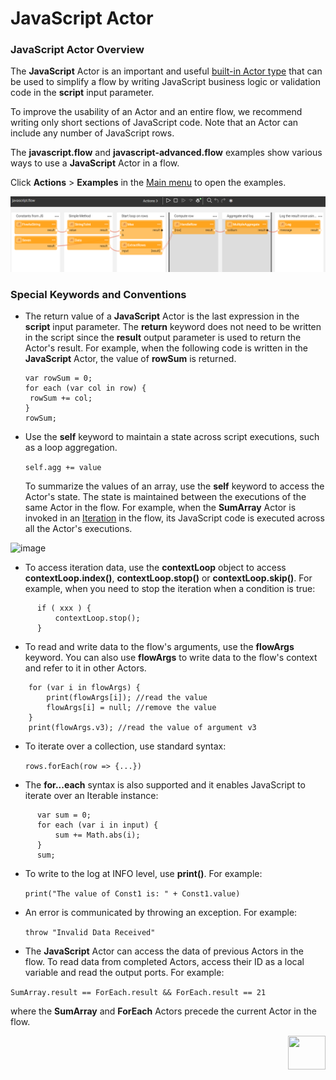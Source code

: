 # JavaScript Actor

### JavaScript Actor Overview

The **JavaScript** Actor is an important and useful [built-in Actor type](../04_built_in_actor_types.md) that can be used to simplify a flow by writing JavaScript business logic or validation code in the **script** input parameter.

To improve the usability of an Actor and an entire flow, we recommend writing only short sections of JavaScript code. Note that an Actor can include any number of  JavaScript rows.  

The **javascript.flow** and **javascript-advanced.flow** examples show various ways to use a **JavaScript** Actor in a flow.

Click **Actions** > **Examples** in the [Main menu](../18_broadway_flow_window.md#main-menu) to open the examples. 

![image](../images/99_08_02.PNG)


### Special Keywords and Conventions

- The return value of a **JavaScript** Actor is the last expression in the **script** input parameter. The **return** keyword does not need to be written in the script since the **result** output parameter is used to return the Actor's result. For example, when the following code is written in the **JavaScript** Actor, the value of **rowSum** is returned. 

  ```
  var rowSum = 0;
  for each (var col in row) { 
   rowSum += col;
  }
  rowSum;
  ```

- Use the **self** keyword to maintain a state across script executions, such as a loop aggregation. 

  ``` self.agg += value ```
  
  To summarize the values of an array, use the **self** keyword to access the Actor's state. The state is maintained between the executions of the same Actor in the flow. For example, when the **SumArray** Actor is invoked in an [Iteration](../21_iterations.md) in the flow, its JavaScript code is executed across all the Actor's executions.

![image](../images/99_08_01.PNG)

- To access iteration data, use the **contextLoop** object to access **contextLoop.index()**, **contextLoop.stop()** or **contextLoop.skip()**. For example, when you need to stop the iteration when a condition is true:

```  
      if ( xxx ) {
          contextLoop.stop();
      }
```

- To read and write data to the flow's arguments, use the **flowArgs** keyword. You can also use **flowArgs** to write data to the flow's context and refer to it in other Actors.

```
    for (var i in flowArgs) {
        print(flowArgs[i]); //read the value
        flowArgs[i] = null; //remove the value
    }
    print(flowArgs.v3); //read the value of argument v3
```

- To iterate over a collection, use standard syntax: 

  ``` rows.forEach(row => {...}) ```

- The **for...each** syntax is also supported and it enables JavaScript to iterate over an Iterable instance: 

```
      var sum = 0;
      for each (var i in input) {
          sum += Math.abs(i);
      }
      sum;
```

- To write to the log at INFO level, use **print()**. For example:

  ``` print("The value of Const1 is: " + Const1.value) ```

- An error is communicated by throwing an exception. For example: 

  ``` throw "Invalid Data Received" ```

- The **JavaScript** Actor can access the data of previous Actors in the flow. To read data from completed Actors, access their ID as a local variable and read the output ports. For example:

 ```SumArray.result == ForEach.result && ForEach.result == 21 ```

where the **SumArray** and **ForEach** Actors precede the current Actor in the flow.


[<img align="right" width="60" height="54" src="/articles/images/Next.png">](02_stream_actors.md)
